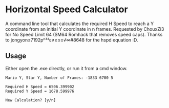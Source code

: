 # Horizontal Speed Calculator

A command line tool that calculates the required H Speed to reach a Y coordinate from an initial Y coordinate in n frames. 
Requested by ChouxZi3 for No Speed Limit 64 (SM64 Romhack that removes speed caps). Thanks to jongyon±7192pⁿ³²ɛ≠≥≤±√∞#8648
for the hspd equation :D.

## Usage

Either open the .exe directly, or run it from a cmd window.

```console
Mario Y, Star Y, Number of Frames: -1833 6700 5

Required H Speed = 6506.399902
Required Y Speed = 1678.599976

New Calculation? [y/n]
```
